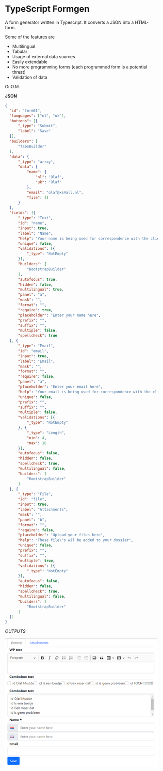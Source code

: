 # TypeScript Formgen

A form generator written in Typescript. It converts a JSON into a HTML-form.

Some of the features are
  - Multilingual
  - Tabular
  - Usage of external data sources
  - Easily extendable
  - No more programming forms (each programmed form is a potential threat)
  - Validation of data

Gr.O.M.

**JSON**
```JSON
{
  "id": "form01",
  "languages": ["nl", "uk"],
  "buttons": [{
      "_type": "Submit",
      "label": "Save"
  }],
  "builders": [
      "TabsBuilder"
  ],
  "data": {
      "_type": "array",
      "data": {
          "name": {
              "nl": "Olaf",
              "uk": "Olaf"
          },
          "email": "olaf@xs4all.nl",
          "file": []
      }
  },
  "fields": [{
      "_type": "Text",
      "id": "name",
      "input": true,
      "label": "Name",
      "help": "Your name is being used for correspondence with the client",
      "unique": false,
      "validations": [{
          "_type": "NotEmpty"
      }],
      "builders": [
          "BootstrapBuilder"
      ],
      "autofocus": true,
      "hidden": false,
      "multilingual": true,
      "panel": "a",
      "mask": "",
      "format": "",
      "require": true,
      "placeholder": "Enter your name here",
      "prefix": "",
      "suffix": "",
      "multiple": false,
      "spellcheck": true
  }, {
      "_type": "Email",
      "id": "email",
      "input": true,
      "label": "Email",
      "mask": "",
      "format": "",
      "require": false,
      "panel": "a",
      "placeholder": "Enter your email here",
      "help": "Your email is being used for correspondence with the client",
      "unique": false,
      "prefix": "",
      "suffix": "",
      "multiple": false,
      "validations": [{
          "_type": "NotEmpty"
      }, {
          "_type": "Length",
          "min": 4,
          "max": 10
      }],
      "autofocus": false,
      "hidden": false,
      "spellcheck": true,
      "multilingual": false,
      "builders": [
          "BootstrapBuilder"
      ]
  }, {
      "_type": "File",
      "id": "file",
      "input": true,
      "label": "Attachments",
      "mask": "",
      "panel": "b",
      "format": "",
      "require": false,
      "placeholder": "Upload your files here",
      "help": "These file\"s wil be added to your dossier",
      "unique": false,
      "prefix": "",
      "suffix": "",
      "multiple": true,
      "validations": [{
          "_type": "NotEmpty"
      }],
      "autofocus": false,
      "hidden": false,
      "spellcheck": true,
      "multilingual": false,
      "builders": [
          "BootstrapBuilder"
      ]
  }]
}
```
*OUTPUTS*

![Output image](readme.md/example-output.png?raw=true)
